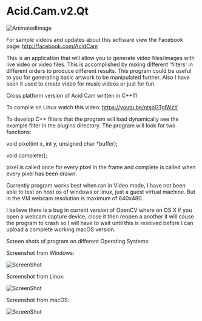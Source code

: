 # Acid.Cam.v2.Qt

![AnimatedImage](http://lostsidedead.biz/gif/jaredpeace.gif "screenshot")


For sample videos and updates about this software view the Facebook page: http://facebook.com/AcidCam

This is an application that will allow you to generate video files/images with live video or video files. This is accomplished by mixing different 'filters' 
in different orders to produce different results. This program could be useful to you for generating basic artwork to be manipulated further. Also I have seen 
it used to create video for music videos or just for fun. 

Cross platform version of Acid Cam written in C++11 

To compile on Linux watch this video: https://youtu.be/ntsoGTglWzY

To develop C++ filters that the program will load dynamically see the example
filter in the plugins directory. The program will look for two functions:

void pixel(int x, int y, unsigned char *buffer);

void complete();

pixel is called once for every pixel in the frame and complete is called
when every pixel has been drawn. 

Currently program works best when ran in Video mode, I have not been able to test
on host os of windows or linux, just a guest virtual machine.  But in the VM webcam 
resolution is maximum of 640x480.


I believe there is a bug in current version of OpenCV where on OS X if you open
a webcam capture device, close it then reopen a another it will cause the program to crash
so I will have to wait until this is resolved before I can upload a complete working macOS 
version.

Screen shots of program on different Operating Systems:

Screenshot from Windows:

![ScreenShot](https://github.com/lostjared/Acid.Cam.v2.Qt/blob/master/acidcam.1.win.jpg?raw=true "screenshot 1")

Screenshot from Linux:

![ScreenShot](https://github.com/lostjared/Acid.Cam.v2.Qt/blob/master/acidcam.2.lin.jpg?raw=true "screenshot 2")

Screenshot from macOS:

![ScreenShot](https://github.com/lostjared/Acid.Cam.v2.Qt/blob/master/acidcam.3.osx.jpg?raw=true "screenshot 3")

